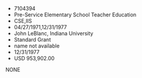 * 7104394
* Pre-Service Elementary School Teacher Education
* CSE,IIS
* 04/27/1971,12/31/1977
* John LeBlanc, Indiana University
* Standard Grant
*   name not available
* 12/31/1977
* USD 953,902.00

NONE
